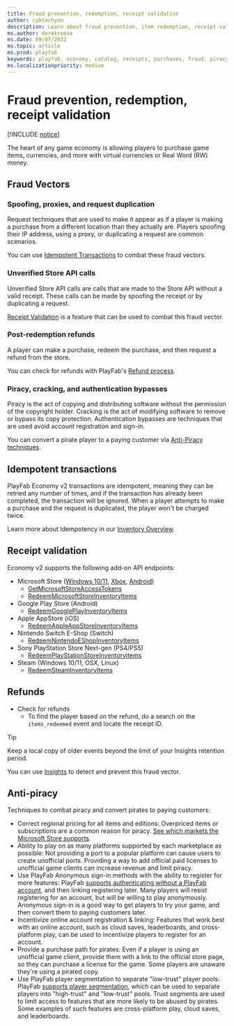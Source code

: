 ```yaml
---
title: Fraud prevention, redemption, receipt validation
author: cybtachyon
description: Learn about fraud prevention, item redemption, receipt validation, and other piracy protection measures.
ms.author: derekreese
ms.date: 09/07/2022
ms.topic: article
ms.prod: playfab
keywords: playfab, economy, catalog, receipts, purchases, fraud, piracy
ms.localizationpriority: medium
---
```


# Fraud prevention, redemption, receipt validation

[!INCLUDE [notice](../../../includes/_economy-release.md)]

The heart of any game economy is allowing players to purchase game items, currencies, and more with virtual currencies or Real Word (RW) money.

## Fraud Vectors

### Spoofing, proxies, and request duplication

Request techniques that are used to make it appear as if a player is making a purchase from a different location than they actually are. Players spoofing their IP address, using a proxy, or duplicating a request are common scenarios.

You can use [Idempotent Transactions](#idempotent-transactions) to combat these fraud vectors.

### Unverified Store API calls

Unverified Store API calls are calls that are made to the Store API without a valid receipt. These calls can be made by spoofing the receipt or by duplicating a request.

[Receipt Validation](#receipt-validation) is a feature that can be used to combat this fraud vector.

### Post-redemption refunds

A player can make a purchase, redeem the purchase, and then request a refund from the store.

You can check for refunds with PlayFab's [Refund process](#refunds).

### Piracy, cracking, and authentication bypasses

Piracy is the act of copying and distributing software without the permission of the copyright holder. Cracking is the act of modifying software to remove or bypass its copy protection. Authentication bypasses are techniques that are used avoid account registration and sign-in.

You can convert a pirate player to a paying customer via [Anti-Piracy techniques](#anti-piracy).

## Idempotent transactions

PlayFab Economy v2 transactions are idempotent, meaning they can be retried any number of times, and if the transaction has already been completed, the transaction will be ignored. When a player attempts to make a purchase and the request is duplicated, the player won't be charged twice.

Learn more about Idempotency in our [Inventory Overview](../inventory/index.md#idempotency).

## Receipt validation

Economy v2 supports the following add-on API endpoints:

* Microsoft Store ([Windows 10/11](/windows/uwp/publish/), [Xbox](/gaming/xbox/), [Android](https://blogs.windows.com/windows-insider/2021/10/20/announcing-android-apps-on-windows-11-preview-for-windows-insiders-in-the-beta-channel/))
  * [GetMicrosoftStoreAccessTokens](/rest/api/playfab/economy/inventory/get-microsoft-store-access-tokens)
  * [RedeemMicrosoftStoreInventoryItems](/rest/api/playfab/economy/inventory/redeem-microsoft-store-inventory-items)
* Google Play Store (Android)
  * [RedeemGooglePlayInventoryItems](/rest/api/playfab/economy/inventory/redeem-google-play-inventory-items)
* Apple AppStore (iOS)
  * [RedeemAppleAppStoreInventoryItems](/rest/api/playfab/economy/inventory/redeem-apple-app-store-inventory-items)
* Nintendo Switch E-Shop (Switch)
  * [RedeemNintendoEShopInventoryItems](/rest/api/playfab/economy/inventory/redeem-nintendo-e-shop-inventory-items)
* Sony PlayStation Store Next-gen (PS4/PS5)
  * [RedeemPlayStationStoreInventoryitems](/rest/api/playfab/economy/inventory/redeem-play-station-store-inventory-items)
* Steam (Windows 10/11, OSX, Linux)
  * [RedeemSteamInventoryItems](/rest/api/playfab/economy/inventory/redeem-steam-inventory-items)

## Refunds

* Check for refunds
  * To find the player based on the refund, do a search on the `items_redeemed` event and locate the receipt ID.
  
> [!TIP]
> Keep a local copy of older events beyond the limit of your Insights retention period.

You can use [Insights](../../insights/data-explorer/index.md) to detect and prevent this fraud vector.

## Anti-piracy

Techniques to combat piracy and convert pirates to paying customers:

* Correct regional pricing for all items and editions:
    Overpriced items or subscriptions are a common reason for piracy. [See which markets the Microsoft Store supports](/windows/uwp/publish/define-market-selection).
* Ability to play on as many platforms supported by each marketplace as possible:
    Not providing a port to a popular platform can cause users to create unofficial ports. Providing a way to add official paid licenses to unofficial game clients can increase revenue and limit piracy.
* Use PlayFab Anonymous sign-in methods with the ability to register for more features:
    PlayFab [supports authenticating without a PlayFab account](../../authentication/login/login-basics-best-practices.md#anonymous-login-mechanisms), and then linking registering later. Many players will resist registering for an account, but will be willing to play anonymously. Anonymous sign-in is a good way to get players to try your game, and then convert them to paying customers later.
* Incentivize online account registration & linking:
    Features that work best with an online account, such as cloud saves, leaderboards, and cross-platform play, can be used to incentivize players to register for an account.
* Provide a purchase path for pirates:
    Even if a player is using an unofficial game client, provide them with a link to the official store page, so they can purchase a license for the game. Some players are unaware they're using a pirated copy.
* Use PlayFab player segmentation to separate "low-trust" player pools:
    PlayFab [supports player segmentation](../../../features/analytics/segmentation/segment-configuration.md), which can be used to separate players into "high-trust" and "low-trust" pools. Trust segments are used to limit access to features that are more likely to be abused by pirates. Some examples of such features are cross-platform play, cloud saves, and leaderboards.
